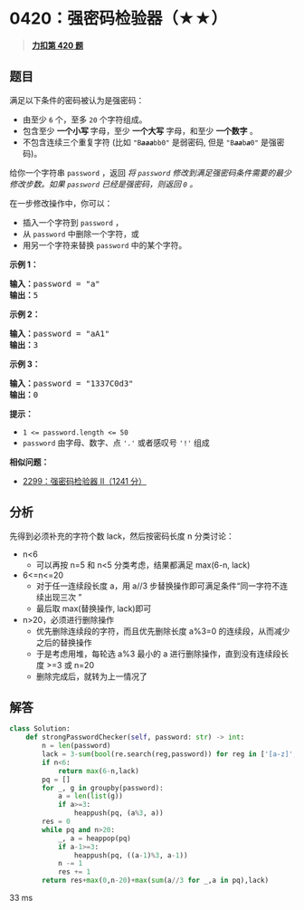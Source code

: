 # 0420：强密码检验器（★★）


> <u>**[力扣第 420 题](https://leetcode.cn/problems/strong-password-checker/)**</u>

## 题目

<p>满足以下条件的密码被认为是强密码：</p>

<ul>
<li>由至少 <code>6</code> 个，至多 <code>20</code> 个字符组成。</li>
<li>包含至少 <strong>一个小写 </strong>字母，至少 <strong>一个大写</strong> 字母，和至少 <strong>一个数字</strong> 。</li>
<li>不包含连续三个重复字符 (比如 <code>"B<em><strong>aaa</strong></em>bb0"</code> 是弱密码, 但是 <code>"B<em><strong>aa</strong></em>b<em><strong>a</strong></em>0"</code> 是强密码)。</li>
</ul>

<p>给你一个字符串 <code>password</code> ，返回 <em>将 <code>password</code> 修改到满足强密码条件需要的最少修改步数。如果 <code>password</code> 已经是强密码，则返回 <code>0</code> 。</em></p>

<p>在一步修改操作中，你可以：</p>

<ul>
<li>插入一个字符到 <code>password</code> ，</li>
<li>从 <code>password</code> 中删除一个字符，或</li>
<li>用另一个字符来替换 <code>password</code> 中的某个字符。</li>
</ul>



<p><strong>示例 1：</strong></p>

<pre>
<strong>输入：</strong>password = "a"
<strong>输出：</strong>5
</pre>

<p><strong>示例 2：</strong></p>

<pre>
<strong>输入：</strong>password = "aA1"
<strong>输出：</strong>3
</pre>

<p><strong>示例 3：</strong></p>

<pre>
<strong>输入：</strong>password = "1337C0d3"
<strong>输出：</strong>0
</pre>



<p><strong>提示：</strong></p>

<ul>
<li><code>1 &lt;= password.length &lt;= 50</code></li>
<li><code>password</code> 由字母、数字、点 <code>'.'</code> 或者感叹号 <code>'!'</code> 组成</li>
</ul>


**相似问题：**
- [2299：强密码检验器 II（1241 分）](/leetcode/2299)


## 分析

先得到必须补充的字符个数 lack，然后按密码长度 n 分类讨论：
- n<6
	- 可以再按 n=5 和 n<5 分类考虑，结果都满足 max(6-n, lack)
- 6<=n<=20
	- 对于任一连续段长度 a，用 a//3 步替换操作即可满足条件“同一字符不连续出现三次 ”
	- 最后取 max(替换操作, lack)即可
- n>20，必须进行删除操作
	- 优先删除连续段的字符，而且优先删除长度 a%3=0 的连续段，从而减少之后的替换操作
	- 于是考虑用堆，每轮选 a%3 最小的 a 进行删除操作，直到没有连续段长度 >=3 或 n=20 
	- 删除完成后，就转为上一情况了

## 解答


```python
class Solution:
    def strongPasswordChecker(self, password: str) -> int:
        n = len(password)
        lack = 3-sum(bool(re.search(reg,password)) for reg in ['[a-z]','[A-Z]','[0-9]'])
        if n<6:
            return max(6-n,lack)
        pq = []
        for _, g in groupby(password):
            a = len(list(g))
            if a>=3:
                heappush(pq, (a%3, a))
        res = 0
        while pq and n>20:
            _, a = heappop(pq)
            if a-1>=3:
                heappush(pq, ((a-1)%3, a-1))
            n -= 1
            res += 1
        return res+max(0,n-20)+max(sum(a//3 for _,a in pq),lack)
```
33 ms

